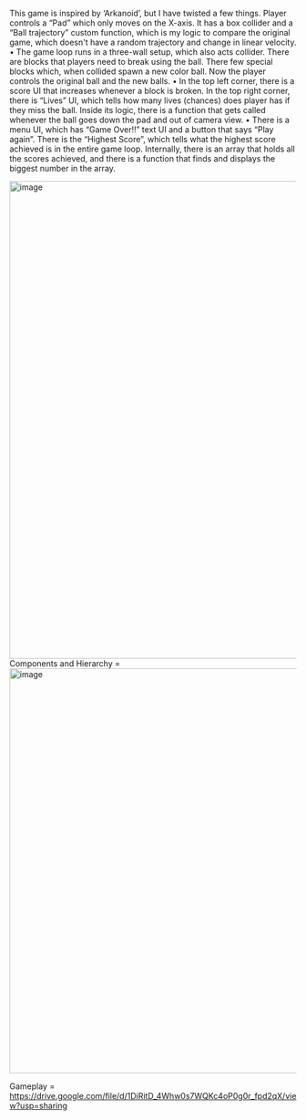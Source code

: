 This game is inspired by ‘Arkanoid’, but I have twisted a few things.
Player controls a “Pad” which only moves on the X-axis. It has a box collider and a “Ball trajectory” custom function, which is my logic to compare the original game, which doesn't have a random trajectory and change in linear velocity.
•	The game loop runs in a three-wall setup, which also acts collider. There are blocks that players need to break using the ball. There few special blocks which, when collided spawn a new color ball. Now the player controls the original ball and the new balls.
•	In the top left corner, there is a score UI that increases whenever a block is broken. In the top right corner, there is “Lives” UI, which tells how many lives (chances) does player has if they miss the ball. Inside its logic, there is a function that gets called whenever the ball goes down the pad and out of camera view.
•	There is a menu UI, which has “Game Over!!” text UI and a button that says “Play again”. There is the “Highest Score”, which tells what the highest score achieved is in the entire game loop. Internally, there is an array that holds all the scores achieved, and there is a function that finds and displays the biggest number in the array.

<img width="1471" height="837" alt="image" src="https://github.com/user-attachments/assets/1abef579-132c-4b24-b9ee-2607fd840aa7" />
Components and Hierarchy = <img width="1049" height="710" alt="image" src="https://github.com/user-attachments/assets/f10f3826-4f49-4489-83ec-45206b0dd2fa" />

Gameplay = https://drive.google.com/file/d/1DiRitD_4Whw0s7WQKc4oP0g0r_fpd2qX/view?usp=sharing
